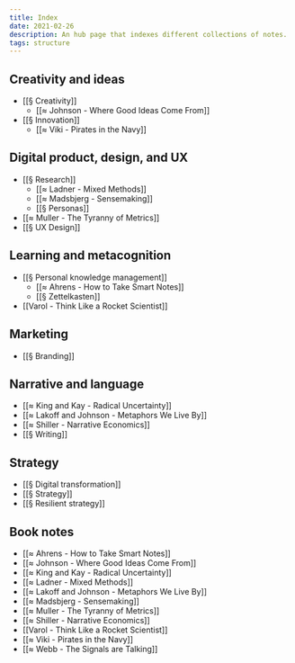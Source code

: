 ```yaml
---
title: Index
date: 2021-02-26
description: An hub page that indexes different collections of notes.
tags: structure
---
```


## Creativity and ideas
- [[§ Creativity]]
	- [[≈ Johnson - Where Good Ideas Come From]]
- [[§ Innovation]]
	- [[≈ Viki - Pirates in the Navy]]

## Digital product, design, and UX
- [[§ Research]]
	- [[≈ Ladner - Mixed Methods]]
	- [[≈ Madsbjerg - Sensemaking]]
	- [[§ Personas]]
- [[≈ Muller - The Tyranny of Metrics]]
- [[§ UX Design]]

## Learning and metacognition
- [[§ Personal knowledge management]]
	- [[≈ Ahrens - How to Take Smart Notes]]
	- [[§ Zettelkasten]]
- [[Varol - Think Like a Rocket Scientist]]

## Marketing
- [[§ Branding]]

## Narrative and language
- [[≈ King and Kay - Radical Uncertainty]]
- [[≈ Lakoff and Johnson - Metaphors We Live By]]
- [[≈ Shiller - Narrative Economics]]
- [[§ Writing]]

## Strategy
- [[§ Digital transformation]]
- [[§ Strategy]]
- [[§ Resilient strategy]]

## Book notes
- [[≈ Ahrens - How to Take Smart Notes]]
- [[≈ Johnson - Where Good Ideas Come From]]
- [[≈ King and Kay - Radical Uncertainty]]
- [[≈ Ladner - Mixed Methods]]
- [[≈ Lakoff and Johnson - Metaphors We Live By]]
- [[≈ Madsbjerg - Sensemaking]]
- [[≈ Muller - The Tyranny of Metrics]]
- [[≈ Shiller - Narrative Economics]]
- [[Varol - Think Like a Rocket Scientist]]
- [[≈ Viki - Pirates in the Navy]]
- [[≈ Webb - The Signals are Talking]]
